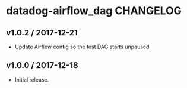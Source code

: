 # datadog-airflow_dag CHANGELOG
## v1.0.2 / 2017-12-21
* Update Airflow config so the test DAG starts unpaused
## v1.0.0 / 2017-12-18
* Initial release.
